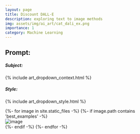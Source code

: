 ```yaml
---
layout: page
title: Discount DALL-E 
description: exploring text to image methods
img: assets/img/ai_art/cat_dali_ex.png
importance: 1
category: Machine Learning
---
```


## __Prompt:__
##### *Subject*:  
{% include art_dropdown_context.html %}

##### *Style*:  
{% include art_dropdown_style.html %}

<div class="container">
    <div class="row row-cols-4 no-gutters" id='ai_grid'>
{%- for image in site.static_files -%}
    {%- if image.path contains 'best_examples' -%}
        <div class="col"><img src="{{ site.baseurl }}{{ image.path }}" alt="image" class="img-fluid" /></div>
    {%- endif -%}
{%- endfor -%}
</div>
</div>

<script src="{{site.url}}/assets/js/populate_dropdown.js"></script>
